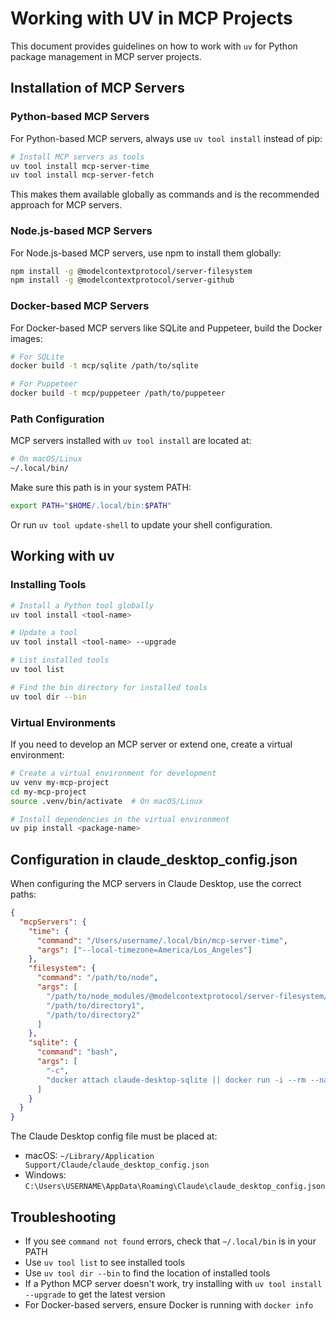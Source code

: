 # Working with UV in MCP Projects

This document provides guidelines on how to work with `uv` for Python package management in MCP server projects.

## Installation of MCP Servers

### Python-based MCP Servers

For Python-based MCP servers, always use `uv tool install` instead of pip:

```bash
# Install MCP servers as tools
uv tool install mcp-server-time
uv tool install mcp-server-fetch
```

This makes them available globally as commands and is the recommended approach for MCP servers.

### Node.js-based MCP Servers

For Node.js-based MCP servers, use npm to install them globally:

```bash
npm install -g @modelcontextprotocol/server-filesystem
npm install -g @modelcontextprotocol/server-github
```

### Docker-based MCP Servers

For Docker-based MCP servers like SQLite and Puppeteer, build the Docker images:

```bash
# For SQLite
docker build -t mcp/sqlite /path/to/sqlite

# For Puppeteer
docker build -t mcp/puppeteer /path/to/puppeteer
```

### Path Configuration

MCP servers installed with `uv tool install` are located at:

```bash
# On macOS/Linux
~/.local/bin/
```

Make sure this path is in your system PATH:

```bash
export PATH="$HOME/.local/bin:$PATH"
```

Or run `uv tool update-shell` to update your shell configuration.

## Working with uv

### Installing Tools

```bash
# Install a Python tool globally
uv tool install <tool-name>

# Update a tool
uv tool install <tool-name> --upgrade

# List installed tools
uv tool list

# Find the bin directory for installed tools
uv tool dir --bin
```

### Virtual Environments

If you need to develop an MCP server or extend one, create a virtual environment:

```bash
# Create a virtual environment for development
uv venv my-mcp-project
cd my-mcp-project
source .venv/bin/activate  # On macOS/Linux

# Install dependencies in the virtual environment
uv pip install <package-name>
```

## Configuration in claude_desktop_config.json

When configuring the MCP servers in Claude Desktop, use the correct paths:

```json
{
  "mcpServers": {
    "time": {
      "command": "/Users/username/.local/bin/mcp-server-time",
      "args": ["--local-timezone=America/Los_Angeles"]
    },
    "filesystem": {
      "command": "/path/to/node",
      "args": [
        "/path/to/node_modules/@modelcontextprotocol/server-filesystem/dist/index.js",
        "/path/to/directory1",
        "/path/to/directory2"
      ]
    },
    "sqlite": {
      "command": "bash",
      "args": [
        "-c",
        "docker attach claude-desktop-sqlite || docker run -i --rm --name claude-desktop-sqlite -v mcp-test:/mcp mcp/sqlite --db-path /mcp/test.db"
      ]
    }
  }
}
```

The Claude Desktop config file must be placed at:

- macOS: `~/Library/Application Support/Claude/claude_desktop_config.json`
- Windows: `C:\Users\USERNAME\AppData\Roaming\Claude\claude_desktop_config.json`

## Troubleshooting

- If you see `command not found` errors, check that `~/.local/bin` is in your PATH
- Use `uv tool list` to see installed tools
- Use `uv tool dir --bin` to find the location of installed tools
- If a Python MCP server doesn't work, try installing with `uv tool install --upgrade` to get the latest version
- For Docker-based servers, ensure Docker is running with `docker info`
